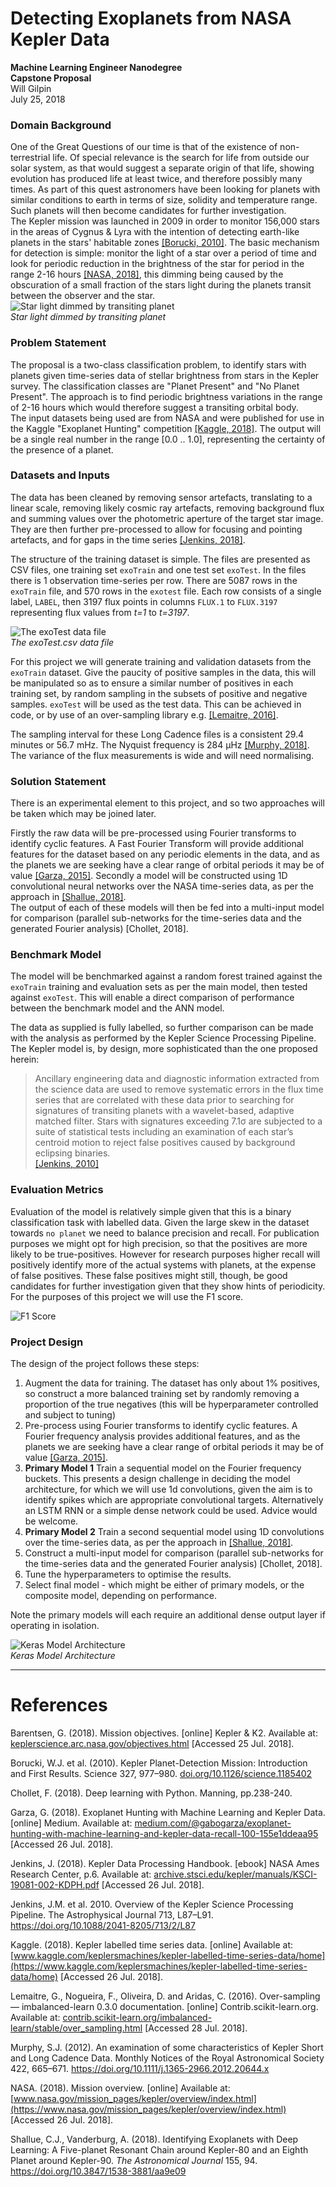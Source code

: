 # Detecting Exoplanets from NASA Kepler Data  

**Machine Learning Engineer Nanodegree**  
**Capstone Proposal**  
Will Gilpin  
July 25, 2018  


### Domain Background
One of the Great Questions of our time is that of the existence of non-terrestrial life. Of special relevance is the search for life from outside our solar system, as that would suggest a separate origin of that life, showing evolution has produced life at least twice, and therefore possibly many times. As part of this quest astronomers have been looking for planets with similar conditions to earth in terms of size, solidity and temperature range. Such planets will then become candidates for further investigation.  
The Kepler mission was launched in 2009 in order to monitor 156,000 stars in the areas of Cygnus & Lyra with the intention of detecting earth-like planets in the stars' habitable zones [\[Borucki, 2010\]][BORUCKI]. The basic mechanism for detection is simple: monitor the light of a star over a period of time and look for periodic reduction in the brightness of the star for period in the range 2-16 hours [\[NASA, 2018\]][NASA1], this dimming being caused by the obscuration of a small fraction of the stars light during the planets transit between the observer and the star.  
![Star light dimmed by transiting planet](./stellar-transit.png)  
*Star light dimmed by transiting planet*  

### Problem Statement

The proposal is a two-class classification problem, to identify stars with planets given time-series data of stellar brightness from stars in the Kepler survey. The classification classes are "Planet Present" and "No Planet Present".
The approach is to find periodic brightness variations in the range of 2-16 hours which would therefore suggest a transiting orbital body.  
The input datasets being used are from NASA and were published for use in the Kaggle "Exoplanet Hunting" competition [\[Kaggle, 2018\]][Kaggle]. The output will be a single real number in the range [0.0 .. 1.0], representing the certainty of the presence of a planet.

### Datasets and Inputs

The data has been cleaned by removing sensor artefacts, translating to a linear scale, removing likely cosmic ray artefacts, removing background flux and summing values over the photometric aperture of the target star image. They are then further pre-processed to allow for focusing and pointing artefacts, and for gaps in the time series [\[Jenkins, 2018\]][JENKINS].  

The structure of the training dataset is simple. The files are presented as CSV files, one training set `exoTrain` and one test set `exoTest`. In the files there is 1 observation time-series per row. There are 5087 rows in the `exoTrain` file, and 570 rows in the `exotest` file. Each row consists of a single label, `LABEL`, then 3197 flux points in columns `FLUX.1` to `FLUX.3197` representing flux values from *t=1* to *t=3197*.  

![The exoTest data file](./exoTest-capture.PNG)  
*The exoTest.csv data file*  

For this project we will generate training and validation datasets from the `exoTrain` dataset. Give the paucity of positive samples in the data, this will be manipulated so as to ensure a similar number of positives in each training set, by random sampling in the subsets of positive and negative samples. `exoTest` will be used as the test data. This can be achieved in code, or by use of an over-sampling library e.g. [\[Lemaitre, 2016\]][LEMAITRE].  

The sampling interval for these Long Cadence files is a consistent 29.4 minutes or 56.7 mHz. The Nyquist frequency is 284 µHz [\[Murphy, 2018\]][MURPHY]. The variance of the flux measurements is wide and will need normalising.  

### Solution Statement

There is an experimental element to this project, and so two approaches will be taken which may be joined later.

Firstly the raw data will be pre-processed using Fourier transforms to identify cyclic features. A Fast Fourier Transform will provide additional features for the dataset based on any periodic elements in the data, and as the planets we are seeking have a clear range of orbital periods it may be of value [\[Garza, 2015\]][GARZA].
Secondly a model will be constructed using 1D convolutional neural networks over the NASA time-series data, as per the approach in [\[Shallue, 2018\]][SHALLUE].  
The output of each of these models will then be fed into a multi-input model for comparison (parallel sub-networks for the time-series data and the generated Fourier analysis) \[Chollet, 2018\].
  
### Benchmark Model

The model will be benchmarked against a random forest trained against the `exoTrain` training and evaluation sets as per the main model, then tested against `exoTest`. This will enable a direct comparison of performance between the benchmark model and the ANN model.  

The data as supplied is fully labelled, so further comparison can be made with the analysis as performed by the Kepler Science Processing Pipeline. The Kepler model is, by design, more sophisticated than the one proposed herein:
 > Ancillary engineering data and diagnostic information
extracted from the science data are used to remove systematic errors in the flux time series that are correlated with
these data prior to searching for signatures of transiting planets with a wavelet-based, adaptive matched filter. Stars
with signatures exceeding 7.1σ are subjected to a suite of statistical tests including an examination of each star’s
centroid motion to reject false positives caused by background eclipsing binaries.  
[\[Jenkins, 2010\]][JENKINS2010]

### Evaluation Metrics

Evaluation of the model is relatively simple given that this is a binary classification task with labelled data. Given the large skew in the dataset towards `no planet` we need to balance precision and recall. For publication purposes we might opt for high precision, so that the positives are more likely to be true-positives. However for research purposes higher recall will positively identify more of the actual systems with planets, at the expense of false positives. These false positives might still, though, be good candidates for further investigation given that they show hints of periodicity.
For the purposes of this project we will use the F1 score.

![F1 Score](./Precision-Recall-F1.png)  

### Project Design

The design of the project follows these steps:

  1. Augment the data for training. The dataset has only about 1% positives, so construct a more balanced training set by randomly removing a proportion of the true negatives (this will be hyperparameter controlled and subject to tuning)
  2. Pre-process using Fourier transforms to identify cyclic features. A Fourier frequency analysis provides additional features, and as the planets we are seeking have a clear range of orbital periods it may be of value [\[Garza, 2015\]][GARZA].
  3. **Primary Model 1** Train a sequential model on the Fourier frequency buckets. This presents a design challenge in deciding the model architecture, for which we will use 1d convolutions, given the aim is to identify spikes which are appropriate convolutional targets. Alternatively an LSTM RNN or a simple dense network could be used. Advice would be welcome.  
  4. **Primary Model 2** Train a second sequential model using 1D convolutions over the time-series data, as per the approach in [\[Shallue, 2018\]][SHALLUE].
  5. Construct a multi-input model for comparison (parallel sub-networks for the time-series data and the generated Fourier analysis) \[Chollet, 2018\].
  6. Tune the hyperparameters to optimise the results.
  7. Select final model - which might be either of primary models, or the composite model, depending on performance.

Note the primary models will each require an additional dense output layer if operating in isolation.

![Keras Model Architecture](./Kepler-Keras.png)  
*Keras Model Architecture*

-----------

<div style="page-break-after: always;"></div>

# References
[KEPLER1]: https://keplerscience.arc.nasa.gov/objectives.html  
Barentsen, G. (2018). Mission objectives. [online] Kepler & K2. Available at: [keplerscience.arc.nasa.gov/objectives.html](https://keplerscience.arc.nasa.gov/objectives.html) [Accessed 25 Jul. 2018].  

[BORUCKI]: https://doi.org/10.1126/science.1185402
Borucki, W.J. et al. (2010). Kepler Planet-Detection Mission: Introduction and First Results. Science 327, 977–980. [doi.org/10.1126/science.1185402](https://doi.org/10.1126/science.1185402)

Chollet, F. (2018). Deep learning with Python. Manning, pp.238-240.

[GARZA]: https://medium.com/@gabogarza/exoplanet-hunting-with-machine-learning-and-kepler-data-recall-100-155e1ddeaa95
Garza, G. (2018). Exoplanet Hunting with Machine Learning and Kepler Data. [online] Medium. Available at: [medium.com/@gabogarza/exoplanet-hunting-with-machine-learning-and-kepler-data-recall-100-155e1ddeaa95](https://medium.com/@gabogarza/exoplanet-hunting-with-machine-learning-and-kepler-data-recall-100-155e1ddeaa95) [Accessed 26 Jul. 2018].

[JENKINS]: https://keplerscience.arc.nasa.gov/data-products.html
Jenkins, J. (2018). Kepler Data Processing Handbook. [ebook] NASA Ames Research Center, p.6. Available at: [archive.stsci.edu/kepler/manuals/KSCI-19081-002-KDPH.pdf](https://archive.stsci.edu/kepler/manuals/KSCI-19081-002-KDPH.pdf) [Accessed 26 Jul. 2018].

[JENKINS2010]: https://doi.org/10.1088/2041-8205/713/2/L87
Jenkins, J.M. et al. 2010. Overview of the Kepler Science Processing Pipeline. The Astrophysical Journal 713, L87–L91. https://doi.org/10.1088/2041-8205/713/2/L87

[Kaggle]: https://www.kaggle.com/keplersmachines/kepler-labelled-time-series-data/home
Kaggle. (2018). Kepler labelled time series data. [online] Available at: [www.kaggle.com/keplersmachines/kepler-labelled-time-series-data/home](https://www.kaggle.com/keplersmachines/kepler-labelled-time-series-data/home) [Accessed 26 Jul. 2018].  

[LEMAITRE]: http://contrib.scikit-learn.org/imbalanced-learn/stable/over_sampling.html
Lemaitre, G., Nogueira, F., Oliveira, D. and Aridas, C. (2016). Over-sampling — imbalanced-learn 0.3.0 documentation. [online] Contrib.scikit-learn.org. Available at: [contrib.scikit-learn.org/imbalanced-learn/stable/over_sampling.html](http://contrib.scikit-learn.org/imbalanced-learn/stable/over_sampling.html) [Accessed 28 Jul. 2018].

[MURPHY]: https://arxiv.org/abs/1201.6184
Murphy, S.J. (2012). An examination of some characteristics of Kepler Short and Long Cadence Data. Monthly Notices of the Royal Astronomical Society 422, 665–671. https://doi.org/10.1111/j.1365-2966.2012.20644.x

[NASA1]: https://www.nasa.gov/mission_pages/kepler/overview/index.html  
NASA. (2018). Mission overview. [online] Available at: [www.nasa.gov/mission_pages/kepler/overview/index.html](https://www.nasa.gov/mission_pages/kepler/overview/index.html) [Accessed 26 Jul. 2018].  

[SHALLUE]: https://doi.org/10.3847/1538-3881/aa9e09  
Shallue, C.J., Vanderburg, A. (2018). Identifying Exoplanets with Deep Learning: A Five-planet Resonant Chain around Kepler-80 and an Eighth Planet around Kepler-90. *The Astronomical Journal* 155, 94. https://doi.org/10.3847/1538-3881/aa9e09  
